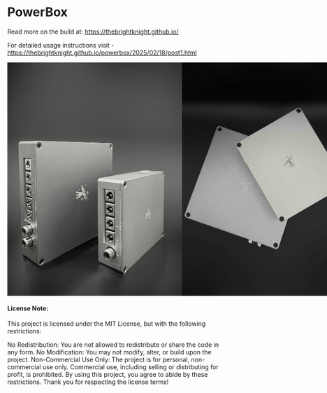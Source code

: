 # PowerBox

Read more on the build at: https://thebrightknight.github.io/

For detailed usage instructions visit - https://thebrightknight.github.io/powerbox/2025/02/18/post1.html

<div style="display: flex; justify-content: space-between;">
  <img src="Image/img1.jpg"  width="400px">
  <img src="Image/img2.jpeg"  width="400px">
</div>


#### License Note:

This project is licensed under the MIT License, but with the following restrictions:

No Redistribution: You are not allowed to redistribute or share the code in any form.
No Modification: You may not modify, alter, or build upon the project.
Non-Commercial Use Only: The project is for personal, non-commercial use only. Commercial use, including selling or distributing for profit, is prohibited.
By using this project, you agree to abide by these restrictions. Thank you for respecting the license terms!
